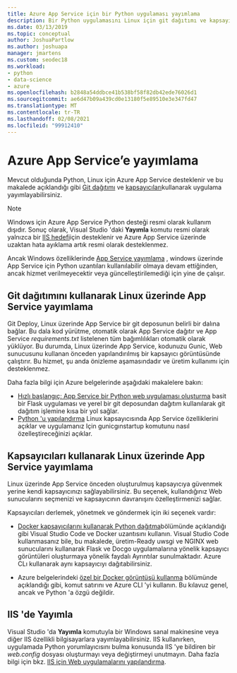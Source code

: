 ```yaml
---
title: Azure App Service için bir Python uygulaması yayımlama
description: Bir Python uygulamasını Linux için git dağıtımı ve kapsayıcıları ve IIS 'e dağıtma dahil olmak üzere Azure App Service yayımlama seçenekleri.
ms.date: 03/13/2019
ms.topic: conceptual
author: JoshuaPartlow
ms.author: joshuapa
manager: jmartens
ms.custom: seodec18
ms.workload:
- python
- data-science
- azure
ms.openlocfilehash: b2848a54ddbce41b538bf58f82db42ede76026d1
ms.sourcegitcommit: ae6d47b09a439cd0e13180f5e89510e3e347fd47
ms.translationtype: MT
ms.contentlocale: tr-TR
ms.lasthandoff: 02/08/2021
ms.locfileid: "99912410"
---
```

# <a name="publish-to-azure-app-service"></a>Azure App Service’e yayımlama

Mevcut olduğunda Python, Linux için Azure App Service desteklenir ve bu makalede açıklandığı gibi [Git dağıtımı](#publish-to-app-service-on-linux-using-git-deploy) ve [kapsayıcıları](#publish-to-app-service-on-linux-using-containers)kullanarak uygulama yayımlayabilirsiniz.

> [!Note]
> Windows için Azure App Service Python desteği resmi olarak kullanım dışıdır. Sonuç olarak, Visual Studio 'daki **Yayımla** komutu resmi olarak yalnızca bir [IIS hedefi](#publish-to-iis)için desteklenir ve Azure App Service üzerinde uzaktan hata ayıklama artık resmi olarak desteklenmez.
>
> Ancak Windows özelliklerinde [App Service yayımlama](publish-to-app-service-windows.md) , windows üzerinde App Service için Python uzantıları kullanılabilir olmaya devam ettiğinden, ancak hizmet verilmeyecektir veya güncelleştirilemediği için yine de çalışır.

## <a name="publish-to-app-service-on-linux-using-git-deploy"></a>Git dağıtımını kullanarak Linux üzerinde App Service yayımlama

Git Deploy, Linux üzerinde App Service bir git deposunun belirli bir dalına bağlar. Bu dala kod yürütme, otomatik olarak App Service dağıtır ve App Service *requirements.txt* listelenen tüm bağımlılıkları otomatik olarak yüklüyor. Bu durumda, Linux üzerinde App Service, kodunuzu Gunic, Web sunucusunu kullanan önceden yapılandırılmış bir kapsayıcı görüntüsünde çalıştırır. Bu hizmet, şu anda önizleme aşamasındadır ve üretim kullanımı için desteklenmez.

Daha fazla bilgi için Azure belgelerinde aşağıdaki makalelere bakın:

- [Hızlı başlangıç: App Service bir Python web uygulaması oluşturma](/azure/app-service/containers/quickstart-python?toc=%2Fpython%2Fazure%2FTOC.json) basit bir Flask uygulaması ve yerel bir git deposundan dağıtım kullanılarak git dağıtım işlemine kısa bir yol sağlar.
- [Python 'u yapılandırma](/azure/app-service/containers/how-to-configure-python) Linux kapsayıcısında App Service özelliklerini açıklar ve uygulamanız Için gunicgınstartup komutunu nasıl özelleştireceğinizi açıklar.

## <a name="publish-to-app-service-on-linux-using-containers"></a>Kapsayıcıları kullanarak Linux üzerinde App Service yayımlama

Linux üzerinde App Service önceden oluşturulmuş kapsayıcıya güvenmek yerine kendi kapsayıcınızı sağlayabilirsiniz. Bu seçenek, kullandığınız Web sunucularını seçmenizi ve kapsayıcının davranışını özelleştirmenizi sağlar.

Kapsayıcıları derlemek, yönetmek ve göndermek için iki seçenek vardır:

- [Docker kapsayıcılarını kullanarak Python dağıtma](https://code.visualstudio.com/docs/python/tutorial-deploy-containers)bölümünde açıklandığı gibi Visual Studio Code ve Docker uzantısını kullanın. Visual Studio Code kullanmasanız bile, bu makalede, üretim-Ready uwsgi ve NGINX web sunucularını kullanarak Flask ve Docgo uygulamalarına yönelik kapsayıcı görüntüleri oluşturmaya yönelik faydalı Ayrıntılar sunulmaktadır. Azure CLı kullanarak aynı kapsayıcıyı dağıtabilirsiniz.

- Azure belgelerindeki [özel bir Docker görüntüsü kullanma](/azure/app-service/containers/tutorial-custom-docker-image) bölümünde açıklandığı gibi, komut satırını ve Azure CLI 'yi kullanın. Bu kılavuz genel, ancak ve Python 'a özgü değildir.

## <a name="publish-to-iis"></a>IIS 'de Yayımla

Visual Studio 'da **Yayımla** komutuyla bir Windows sanal makinesine veya diğer IIS özellikli bilgisayarlara yayımlayabilirsiniz. IIS kullanırken, uygulamada Python yorumlayıcısını bulma konusunda IIS 'ye bildiren bir *web.config* dosyası oluşturmayı veya değiştirmeyi unutmayın. Daha fazla bilgi için bkz. [IIS için Web uygulamalarını yapılandırma](configure-web-apps-for-iis-windows.md).

